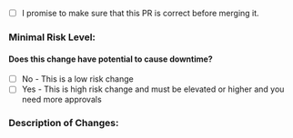 - [ ] I promise to make sure that this PR is correct before merging it. 

### Minimal Risk Level:
#### Does this change have potential to cause downtime? 
<!-- ignore-task-list-start -->
- [ ] No - This is a low risk change
- [ ] Yes - This is high risk change and must be elevated or higher and you need more approvals
<!-- ignore-task-list-end -->
### Description of Changes:
